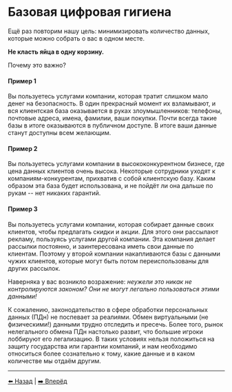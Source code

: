 # Базовая цифровая гигиена

Ещё раз повторим нашу цель: минимизировать количество данных, которые можно собрать о вас в одном месте. 

**Не класть яйца в одну корзину.**

Почему это важно?

#### Пример 1
Вы пользуетесь услугами компании, которая тратит слишком мало денег на безопасность.
В один прекрасный момент их взламывают, и вся клиентская база оказывается в руках злоумышленников: телефоны, почтовые адреса, имена, фамилии, ваши покупки.
Почти всегда такие базы в итоге оказываются в публичном доступе. В итоге ваши данные станут доступны всем желающим.

#### Пример 2
Вы пользуетесь услугами компании в высококонкурентном бизнесе, где цена данных клиентов очень высока.
Некоторые сотрудники уходят к компаниям-конкурентам, прихватив с собой клиентскую базу.
Каким образом эта база будет использована, и не пойдёт ли она дальше по рукам -- нет никаких гарантий.

#### Пример 3
Вы пользуетесь услугами компании, которая собирает данные своих клиентов, чтобы предлагать скидки и акции.
Для этого они рассылают рекламу, пользуясь услугами другой компании. Эта компания делает рассылки постоянно, и заинтересована иметь свои данные по клиентам.
Поэтому у второй компании накапливаются базы с данными чужих клиентов, которые могут быть потом переиспользованы для других рассылок.

Наверняка у вас возникло возражение: *неужели это никак не контролируются законом? Они не могут легально пользоваться этими данными!*

К сожалению, законодательство в сфере обработки персональных данных (ПДн) не поспевает за реалиями.
Обмен виртуальными (не физическими!) данными трудно отследить и пресечь. 
Более того, рынок нелегального обмена ПДн настолько развит, что большие игроки лоббируют его легализацию.
В таких условиях нельзя положиться на защиту государства или гарантии компаний, и нам необходимо относиться более сознательно
к тому, какие данные и в каком количестве мы отдаём другим.

---

[⬅️ Назад](./importance.md) | [➡️ Вперёд](./phone.md)
